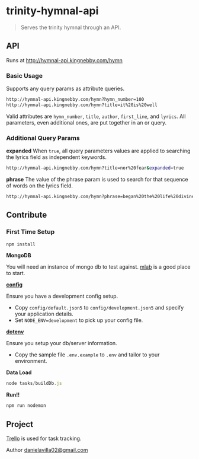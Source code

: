 # trinity-hymnal-api #
> Serves the trinity hymnal through an API.

## API ##
Runs at http://hymnal-api.kingnebby.com/hymn

### Basic Usage ###

Supports any query params as attribute queries.
```bash
http://hymnal-api.kingnebby.com/hymn?hymn_number=100
http://hymnal-api.kingnebby.com/hymn?title=it%20is%20well
```

Valid attributes are `hymn_number`, `title`, `author`, `first_line`, and `lyrics`.
All parameters, even additional ones, are put together in an or query.


### Additional Query Params ###
**expanded** When `true`, all query parameters values are applied to searching the lyrics field as independent keywords.
```bash
http://hymnal-api.kingnebby.com/hymn?title=nor%20fear&expanded=true
```

**phrase** The value of the phrase param is used to search for that sequence of words on the lyrics field.
```bash
http://hymnal-api.kingnebby.com/hymn?phrase=began%20the%20life%20divine
```

## Contribute ##

### First Time Setup ###

```javascript
npm install
```

**MongoDB**

You will need an instance of mongo db to test against. [mlab](www.mlab.com) is a good place to start.

**[config](https://github.com/lorenwest/node-config)**

Ensure you have a development config setup.
- Copy `config/default.json5` to `config/development.json5` and specify your application details.
- Set `NODE_ENV=development` to pick up your config file.

**[dotenv](https://github.com/motdotla/dotenv)**

Ensure you setup your db/server information. 
- Copy the sample file `.env.example` to `.env` and tailor to your environment.

**Data Load**

```javascript
node tasks/buildDb.js
```

**Run!!**

```javascript
npm run nodemon
```

## Project ##
[Trello](https://trello.com/b/qqGViEvF/trinity-hymnal-mobile) is used for task tracking.

Author danielavilla02@gmail.com